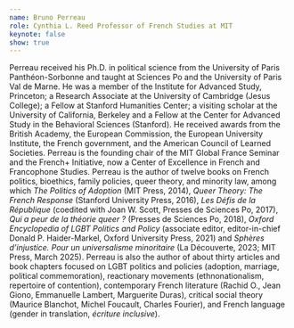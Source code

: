 ```yaml
---
name: Bruno Perreau
role: Cynthia L. Reed Professor of French Studies at MIT
keynote: false
show: true
---
```


Perreau received his Ph.D. in political science from the University of Paris Panthéon-Sorbonne and taught at Sciences Po and the University of Paris Val de Marne. He was a member of the Institute for Advanced Study, Princeton; a Research Associate at the University of Cambridge (Jesus College); a Fellow at Stanford Humanities Center; a visiting scholar at the University of California, Berkeley and a Fellow at the Center for Advanced Study in the Behavioral Sciences (Stanford). He received awards from the British Academy, the European Commission, the European University Institute, the French government, and the American Council of Learned Societies.
Perreau is the founding chair of the MIT Global France Seminar and the French+ Initiative, now a Center of Excellence in French and Francophone Studies. 
Perreau is the author of twelve books on French politics, bioethics, family policies, queer theory, and minority law, among which _The Politics of Adoption_ (MIT Press, 2014), _Queer Theory: The French Response_ (Stanford University Press, 2016), _Les Défis de la République_ (coedited with Joan W. Scott, Presses de Sciences Po, 2017), _Qui a peur de la théorie queer ?_ (Presses de Sciences Po, 2018), _Oxford Encyclopedia of LGBT Politics and Policy_ (associate editor, editor-in-chief Donald P. Haider-Markel, Oxford University Press, 2021) and _Sphères d’injustice. Pour un universalisme minoritaire_ (La Découverte, 2023; MIT Press, March 2025).
Perreau is also the author of about thirty articles and book chapters focused on LGBT politics and policies (adoption, marriage, political commemoration), reactionary movements (ethnonationalism, repertoire of contention), contemporary French literature (Rachid O., Jean Giono, Emmanuelle Lambert, Marguerite Duras), critical social theory (Maurice Blanchot, Michel Foucault, Charles Fourier), and French language (gender in translation, _écriture inclusive_).